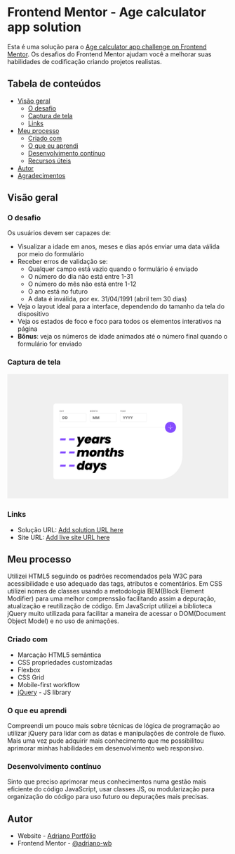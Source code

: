 # Frontend Mentor - Age calculator app solution

Esta é uma solução para o [Age calculator app challenge on Frontend Mentor](https://www.frontendmentor.io/challenges/age-calculator-app-dF9DFFpj-Q). Os desafios do Frontend Mentor ajudam você a melhorar suas habilidades de codificação criando projetos realistas. 

## Tabela de conteúdos

- [Visão geral](#visao-geral)
  - [O desafio](#o-desafio)
  - [Captura de tela](#captura-de-tela)
  - [Links](#links)
- [Meu processo](#meu-processo)
  - [Criado com](#criado-com)
  - [O que eu aprendi](#oque-eu-aprendi)
  - [Desenvolvimento contínuo](#desenvolvimento-continuo)
  - [Recursos úteis](#recursos-uteis)
- [Autor](#autor)
- [Agradecimentos](#agradecimentos)

## Visão geral

### O desafio

Os usuários devem ser capazes de:

- Visualizar a idade em anos, meses e dias após enviar uma data válida por meio do formulário
- Receber erros de validação se:
  - Qualquer campo está vazio quando o formulário é enviado
  - O número do dia não está entre 1-31
  - O número do mês não está entre 1-12
  - O ano está no futuro
  - A data é inválida, por ex. 31/04/1991 (abril tem 30 dias)
- Veja o layout ideal para a interface, dependendo do tamanho da tela do dispositivo
- Veja os estados de foco e foco para todos os elementos interativos na página
- **Bônus**: veja os números de idade animados até o número final quando o formulário for enviado

### Captura de tela

![](./screenshot.png)

### Links

- Solução URL: [Add solution URL here](https://github.com/adriano-wb/age-calculator-app-main)
- Site URL: [Add live site URL here](https://adriano-wb.github.io/age-calculator-app-main/)

## Meu processo
Utilizei HTML5 seguindo os padrões recomendados pela W3C para acessibilidade e uso adequado das tags, atributos e comentários. Em CSS utilizei nomes de classes usando a metodologia BEM(Block Element Modifier) para uma melhor comprenssão facilitando assim a depuração, atualização e reutilização de código. Em JavaScript utilizei a biblioteca jQuery muito utilizada para facilitar a maneira de acessar o DOM(Document Object Model) e no uso de animações.

### Criado com

- Marcação HTML5 semântica
- CSS propriedades customizadas
- Flexbox
- CSS Grid
- Mobile-first workflow
- [jQuery](https://jquery.com/) - JS library

### O que eu aprendi

Compreendi um pouco mais sobre técnicas de lógica de programação ao utilizar jQuery para lidar com as datas e manipulações de controle de fluxo. Mais uma vez pude adquirir mais conhecimento que me possibilitou aprimorar minhas habilidades em desenvolvimento web responsivo.

### Desenvolvimento contínuo

Sinto que preciso aprimorar meus conhecimentos numa gestão mais eficiente do código JavaScript, usar classes JS, ou modularização para organização do código para uso futuro ou depurações mais precisas.

## Autor

- Website - [Adriano Portfólio](https://adriano-wb.github.io/PortfolioAdrianoWb/)
- Frontend Mentor - [@adriano-wb](https://www.frontendmentor.io/profile/adriano-wb)
